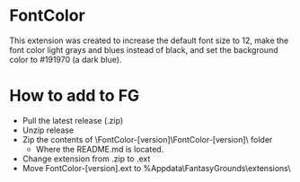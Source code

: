 # FontColor
This extension was created to increase the default font size to 12, make the font color light grays and blues instead of black, and set the background color to #191970 (a dark blue).

# How to add to FG
- Pull the latest release (.zip)
- Unzip release
- Zip the contents of \FontColor-[version]\FontColor-[version]\ folder
  - Where the README.md is located.
- Change extension from .zip to .ext
- Move FontColor-[version].ext to %Appdata\FantasyGrounds\extensions\
